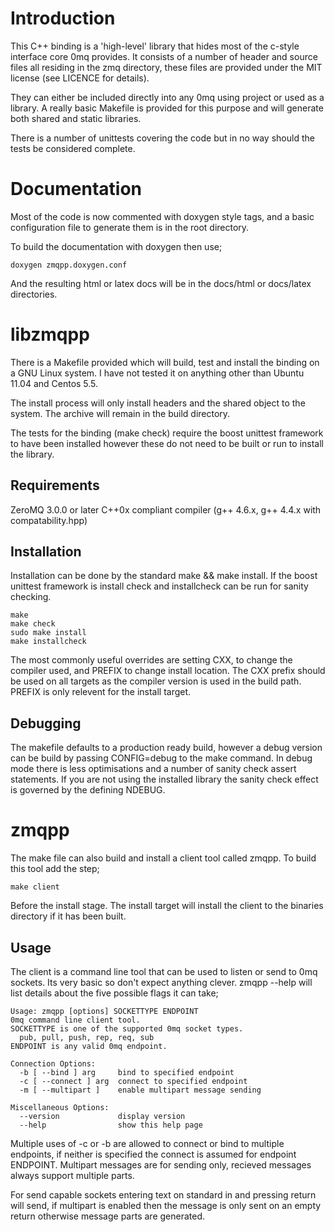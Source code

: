 Introduction
============

This C++ binding is a 'high-level' library that hides most of the c-style
interface core 0mq provides. It consists of a number of header and source
files all residing in the zmq directory, these files are provided under the
MIT license (see LICENCE for details).

They can either be included directly into any 0mq using project or used as a
library. A really basic Makefile is provided for this purpose and will generate
both shared and static libraries.

There is a number of unittests covering the code but in no way should the tests
be considered complete.


Documentation
=============

Most of the code is now commented with doxygen style tags, and a basic
configuration file to generate them is in the root directory.

To build the documentation with doxygen then use;

    doxygen zmqpp.doxygen.conf

And the resulting html or latex docs will be in the docs/html or docs/latex
directories.


libzmqpp
========

There is a Makefile provided which will build, test and install the binding on
a GNU Linux system. I have not tested it on anything other than Ubuntu 11.04
and Centos 5.5.

The install process will only install headers and the shared object to the
system. The archive will remain in the build directory.

The tests for the binding (make check) require the boost unittest framework to
have been installed however these do not need to be built or run to install
the library.

Requirements
------------

ZeroMQ 3.0.0 or later
C++0x compliant compiler (g++ 4.6.x, g++ 4.4.x with compatability.hpp)

Installation
------------

Installation can be done by the standard make && make install. If the boost
unittest framework is install check and installcheck can be run for sanity
checking.

    make
    make check
    sudo make install
    make installcheck

The most commonly useful overrides are setting CXX, to change the compiler
used, and PREFIX to change install location. The CXX prefix should be used on
all targets as the compiler version is used in the build path. PREFIX is only
relevent for the install target.

Debugging
---------

The makefile defaults to a production ready build, however a debug version can
be build by passing CONFIG=debug to the make command. In debug mode there is
less optimisations and a number of sanity check assert statements. If you are
not using the installed library the sanity check effect is governed by the
defining NDEBUG.


zmqpp
=====

The make file can also build and install a client tool called zmqpp. To build
this tool add the step;

    make client

Before the install stage. The install target will install the client to the
binaries directory if it has been built.

Usage
-----

The client is a command line tool that can be used to listen or send to 0mq
sockets. Its very basic so don't expect anything clever. zmqpp --help will list
details about the five possible flags it can take;

    Usage: zmqpp [options] SOCKETTYPE ENDPOINT
    0mq command line client tool.
    SOCKETTYPE is one of the supported 0mq socket types.
      pub, pull, push, rep, req, sub
    ENDPOINT is any valid 0mq endpoint.
    
    Connection Options:
      -b [ --bind ] arg     bind to specified endpoint
      -c [ --connect ] arg  connect to specified endpoint
      -m [ --multipart ]    enable multipart message sending

    Miscellaneous Options:
      --version             display version
      --help                show this help page

Multiple uses of -c or -b are allowed to connect or bind to multiple endpoints,
if neither is specified the connect is assumed for endpoint ENDPOINT. Multipart
messages are for sending only, recieved messages always support multiple parts.

For send capable sockets entering text on standard in and pressing return will
send, if multipart is enabled then the message is only sent on an empty return
otherwise message parts are generated.

